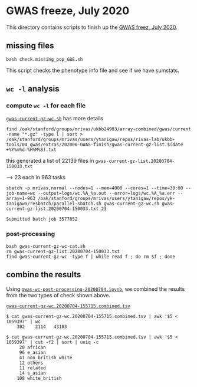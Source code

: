 # GWAS freeze, July 2020

This directory contains scripts to finish up the [GWAS freez, July 2020](https://github.com/rivas-lab/ukbb-tools/milestone/1).

## missing files

```{bash}
bash check.missing_pop_GBE.sh
```

This script checks the phenotype info file and see if we have sumstats.

## `wc -l` analysis

### compute `wc -l` for each file

[`gwas-current-gz-wc.sh`](gwas-current-gz-wc.sh) has more details

```
find /oak/stanford/groups/mrivas/ukbb24983/array-combined/gwas/current -name "*.gz" -type l | sort > /oak/stanford/groups/mrivas/users/ytanigaw/repos/rivas-lab/ukbb-tools/04_gwas/extras/202006-GWAS-finish/gwas-current-gz-list.$(date +%Y%m%d-%H%M%S).txt
```

this generated a list of 22139 files in `gwas-current-gz-list.20200704-150033.txt`

--> 23 each in 963 tasks

```
sbatch -p mrivas,normal --nodes=1 --mem=4000 --cores=1 --time=30:00 --job-name=wc --output=logs/wc.%A_%a.out --error=logs/wc.%A_%a.err --array=1-963 /oak/stanford/groups/mrivas/users/ytanigaw/repos/yk-tanigawa/resbatch/parallel-sbatch.sh gwas-current-gz-wc.sh gwas-current-gz-list.20200704-150033.txt 23

Submitted batch job 3577852
```

### post-processing

```
bash gwas-current-gz-wc-cat.sh
rm gwas-current-gz-list.20200704-150033.txt
find gwas-current-gz-wc -type f | while read f ; do rm $f ; done
```

## combine the results

Using [`gwas-wc-post-processing-20200704.ipynb`](gwas-wc-post-processing-20200704.ipynb), we combined the results from the two types of check shown above.

[`gwas-current-gz-wc.20200704-155715.combined.tsv`](gwas-current-gz-wc.20200704-155715.combined.tsv)

```{bash}
$ cat gwas-current-gz-wc.20200704-155715.combined.tsv | awk '$5 < 1059397' | wc
    302    2114   43103

$ cat gwas-current-gz-wc.20200704-155715.combined.tsv | awk '$5 < 1059397' | cut -f2 | sort | uniq -c
     20 african
     96 e_asian
     41 non_british_white
     12 others
     11 related
     14 s_asian
    108 white_british
```

